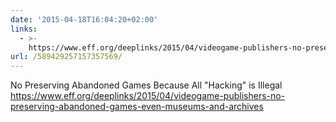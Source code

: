 ```yaml
---
date: '2015-04-18T16:04:20+02:00'
links:
  - >-
    https://www.eff.org/deeplinks/2015/04/videogame-publishers-no-preserving-abandoned-games-even-museums-and-archives
url: /589429257157357569/
---
```

No Preserving Abandoned Games Because All "Hacking" is Illegal https://www.eff.org/deeplinks/2015/04/videogame-publishers-no-preserving-abandoned-games-even-museums-and-archives
